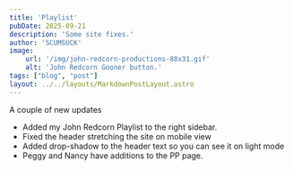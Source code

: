 ```yaml
---
title: 'Playlist'
pubDate: 2025-09-21
description: 'Some site fixes.'
author: 'SCUMSUCK'
image:
    url: '/img/john-redcorn-productions-88x31.gif'
    alt: 'John Redcorn Gooner button.'
tags: ["blog", "post"]
layout: ../../layouts/MarkdownPostLayout.astro
---
```

A couple of new updates
- Added my John Redcorn Playlist to the right sidebar.
- Fixed the header stretching the site on mobile view
- Added drop-shadow to the header text so you can see it on light mode
- Peggy and Nancy have additions to the PP page.